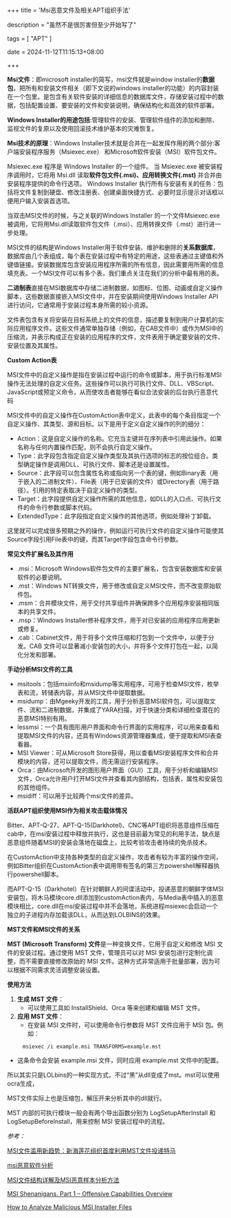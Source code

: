 +++
title = 'Msi恶意文件及相关APT组织手法'

description = "虽然不是很厉害但至少开始写了"

tags = [ "APT" ]

date = 2024-11-12T11:15:13+08:00

+++

**Msi文件**：即microsoft installer的简写，msi文件就是window installer的**数据包**，把所有和安装文件相关（即下文说的windows installer的功能）的内容封装在一个包里。是包含有关软件安装的详细信息的数据库文件，存储安装过程中的数据，包括配置设置、要安装的文件和安装说明，确保结构化和高效的软件部署。

**Windows Installer的用途包括**:管理软件的安装、管理软件组件的添加和删除、监视文件的复原以及使用回滚技术维护基本的灾难恢复。



**Msi技术的原理**：Windows Installer技术就是合并在一起发挥作用的两个部分:客户端安装程序服务（Msiexec.exe） 和Microsoft软件安装（MSI）软件包文件。

Msiexec.exe 程序是 Windows Installer 的一个组件。 当 Msiexec.exe 被安装程序调用时，它将用 Msi.dll 读取**软件包文件(.msi)、应用转换文件(.mst)** 并合并由安装程序提供的命令行选项。 Windows Installer 执行所有与安装有关的任务：包括将文件复制到硬盘、修改注册表、创建桌面快捷方式、必要时显示提示对话框以便用户输入安装首选项。

当双击MSI文件的时候，与之关联的Windows Installer 的一个文件Msiexec.exe 被调用，它将用Msi.dll读取软件包文件（.msi）、应用转换文件（.mst）进行进一步处理。



MSI文件的结构是Windows Installer用于软件安装、维护和删除的**关系数据库**，数据库由几个表组成，每个表在安装过程中有特定的用途，这些表通过主键值和外键值链接。安装数据库包含安装应用程序所需的所有信息，因此需要用所需的信息填充表。一个MSI文件可以有多个表，我们重点关注在我们的分析中最有用的表。

**二进制表**直接在MSI数据库中存储二进制数据，如图标、位图、动画或自定义操作脚本，这些数据直接嵌入MSI文件中，并在安装期间使用Windows Installer API进行访问，它通常用于安装过程本身所需的较小资源。

文件表包含有关将安装在目标系统上的文件的信息，描述要复制到用户计算机的实际应用程序文件。这些文件通常单独存储（例如，在CAB文件中）或作为MSI中的压缩流，并表示构成正在安装的应用程序的文件，文件表用于确定要安装的文件、安装位置及其属性。



**Custom Action表**

MSI文件中的自定义操作是指在安装过程中运行的命令或脚本，用于执行标准MSI操作无法处理的自定义任务。这些操作可以执行可执行文件、DLL、VBScript、JavaScript或预定义命令，从而使攻击者能够在看似合法安装的后台执行恶意代码

MSI文件中的自定义操作在CustomAction表中定义，此表中的每个条目指定一个自定义操作、其类型、源和目标。以下是用于定义自定义操作的列的细分：

- Action：这是自定义操作的名称。它充当主键并在序列表中引用此操作。如果名称与任何内置操作匹配，则不会执行自定义操作。
- Type：此字段包含指定自定义操作类型及其执行选项的标志的按位组合。类型确定操作是调用DLL、可执行文件、脚本还是设置属性。
- Source：此字段可以包含属性名称或指向另一个表的键，例如Binary表（用于嵌入的二进制文件）、File表（用于已安装的文件）或Directory表（用于路径）。引用的特定表取决于自定义操作的类型。
- Target：此字段提供自定义操作所需的其他信息，如DLL的入口点、可执行文件的命令行参数或脚本代码。
- ExtendedType：此字段指定自定义操作的其他选项，例如处理补丁卸载。

这里就可以完成很多预期之外的操作，例如运行可执行文件的自定义操作可能使其Source字段引用File表中的键，而其Target字段包含命令行参数。

**常见文件扩展名及其作用**

- .msi：Microsoft Windows软件包文件的主要扩展名，包含安装数据库和安装软件的必要说明。
- .mst：Windows NT转换文件，用于修改或自定义MSI文件，而不改变原始软件包。
- .msm：合并模块文件，用于交付共享组件并确保跨多个应用程序安装相同版本的共享文件。
- .msp：Windows Installer修补程序文件，用于对已安装的应用程序应用更新或修复。
- .cab：Cabinet文件，用于将多个文件压缩和打包到一个文件中，以便于分发。CAB 文件可以显著减小安装包的大小，并将多个文件打包在一起，以简化分发和部署。

**手动分析MSI文件的工具**

- msitools：包括msiinfo和msidump等实用程序，可用于检查MSI文件，枚举表和流，转储表内容，并从MSI文件中提取数据。
- msidump：由Mgeeky开发的工具，用于分析恶意MSI软件包，可以提取文件、流和二进制数据，并集成了YARA扫描，对于快速分类和详细检查潜在的恶意MSI特别有用。
- lessmsi：一个具有图形用户界面和命令行界面的实用程序，可以用来查看和提取MSI文件的内容，还具有Windows资源管理器集成，便于提取和MSI表查看器。
- MSI Viewer：可从Microsoft Store获得，用以查看MSI安装程序文件和合并模块的内容，还可以提取文件，而无需运行安装程序。
- Orca：由Microsoft开发的图形用户界面（GUI）工具，用于分析和编辑MSI文件，Orca允许用户打开MSI文件并查看其内部结构，包括表，属性和安装包的其他组件。
- msidiff：可以用于比较两个msi文件的差异。



**活跃APT组织使用MSI作为相关攻击载体情况**

Bitter、APT-Q-27、APT-Q-15(Darkhotel)、CNC等APT组织将恶意组件压缩在cab中，在msi安装过程中释放并执行，这也是目前最为常见的利用手法，缺点是恶意组件随着MSI的安装会落地在磁盘上，比较考验攻击者持续的免杀技术。



在CustomAction中支持各种类型的自定义操作，攻击者有较为丰富的操作空间，例如Bitter组织在CustomAction表中调用带有签名的第三方powershell解释器执行powershell脚本。



而APT-Q-15（Darkhotel）在针对朝鲜人的间谍活动中，投递恶意的朝鲜字体MSI安装包，将木马模块core.dll添加到customAction表内，与Media表中插入的恶意模块相比，core.dll在msi安装过程中并不会落地，系统进程msiexec会启动一个独立的子进程内存加载该DLL，从而达到LOLBINS的效果。



**MST文件和MSI文件的关系**

**MST (Microsoft Transform) 文件**是一种变换文件，它用于自定义和修改 MSI 文件的安装过程。通过使用 MST 文件，管理员可以对 MSI 安装包进行定制化调整，而不需要直接修改原始的 MSI 文件。这种方式非常适用于批量部署，因为可以根据不同需求灵活调整安装设置。

**使用方法**

1. **生成 MST 文件**：
   - 可以使用工具如 InstallShield、Orca 等来创建和编辑 MST 文件。
2. **应用 MST 文件**：
   - 在安装 MSI 文件时，可以使用命令行参数将 MST 文件应用于 MSI 包。例如：

```
     msiexec /i example.msi TRANSFORMS=example.mst
```

- 这条命令会安装 example.msi 文件，同时应用 example.mst 文件中的配置。

所以其实只是LOLbins的一种实现方式，不过“黑”从dll变成了mst。mst可以使用ocra生成，

MST文件实际上也是压缩包，解压开来分析其中的dll就行。

MST 内部的可执行模块一般会有两个导出函数分别为 LogSetupAfterInstall 和 LogSetupBeforeInstall，用来控制 MSI 安装过程中的流程。



*参考：*

[MSI文件滥用新趋势：新海莲花组织首度利用MST文件投递特马](https://ti.qianxin.com/blog/articles/new%20-trend-in-msi-file-abuse-new-oceanlotus-group-first-to-use-mst-files-to-deliver-special-trojan-cn/)

[msi恶意软件分析](https://bbs.kanxue.com/thread-258044.htm )

[MSI文件结构详解及MSI恶意样本分析方法](https://xz.aliyun.com/t/16134?time__1311=GuD%3D7IqGhx%2FnKYK0%3DvBxmTr%3DwDOimeD)

[MSI Shenanigans. Part 1 – Offensive Capabilities Overview](https://mgeeky.tech/msi-shenanigans-part-1/)

[How to Analyze Malicious MSI Installer Files](https://intezer.com/blog/incident-response/how-to-analyze-malicious-msi-installer-files/)
